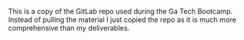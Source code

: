 This is a copy of the GitLab repo used during the Ga Tech Bootcamp. Instead of pulling the material I just copied the repo as it is much more comprehensive than my deliverables.
